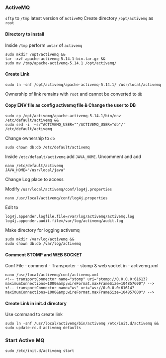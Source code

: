 ### ActiveMQ

`sftp` to `/tmp` latest version of `ActiveMQ`
Create directory `/opt/activemq` as `root` 

#### Directory to install
Inside `/tmp` perform `untar` of `activemq`

    sudo mkdir /opt/activemq &&
    tar -xvf apache-activemq-5.14.1-bin.tar.gz &&
    sudo mv /tmp/apache-activemq-5.14.1 /opt/activemq/
     
#### Create Link     

    sudo ln -snf /opt/activemq/apache-activemq-5.14.1/ /usr/local/activemq
    
Ownership of link remains with `root` and cannot be converted to `db`    
    
#### Copy ENV file as config activemq file & Change the user to DB   
 
    sudo cp /opt/activemq/apache-activemq-5.14.1/bin/env /etc/default/activemq && 
    sudo sed -i '~s/^ACTIVEMQ_USER=""/ACTIVEMQ_USER="db"/' /etc/default/activemq
    
Change ownership to `db`
    
    sudo chown db:db /etc/default/activemq

Inside `/etc/default/activemq` add `JAVA_HOME`. Uncomment and add
    
    nano /etc/default/activemq 
    JAVA_HOME="/usr/local/java"
    
Change Log place to access

Modify `/usr/local/activemq/conf/log4j.properties`
    
    nano /usr/local/activemq/conf/log4j.properties
    
Edit to
    
    log4j.appender.logfile.file=/var/log/activemq/activemq.log    
    log4j.appender.audit.file=/var/log/activemq/audit.log    
    
Make directory for logging activemq
    
    sudo mkdir /var/log/activemq && 
    sudo chown db:db /var/log/activemq
    
#### Comment STOMP and WEB SOCKET 
    
Conf File - comment - Transporter - stomp & web socket in - activemq.xml 
    
    nano /usr/local/activemq/conf/activemq.xml
    <!-- transportConnector name="stomp" uri="stomp://0.0.0.0:61613? maximumConnections=1000&amp;wireFormat.maxFrameSize=104857600"/ -->
    <!-- transportConnector name="ws" uri="ws://0.0.0.0:61614? maximumConnections=1000&amp;wireFormat.maxFrameSize=104857600"/ -->
        
#### Create Link in init.d directory
Use command to create link
    
    sudo ln -snf /usr/local/activemq/bin/activemq /etc/init.d/activemq &&
    sudo update-rc.d activemq defaults
    
### Start Active MQ

    sudo /etc/init.d/activemq start